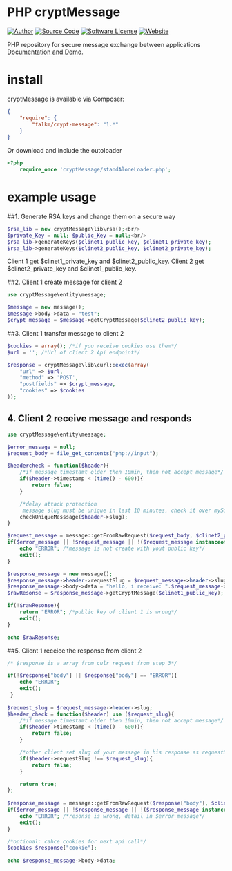 PHP cryptMessage
======

[![Author](https://img.shields.io/badge/author-falkm-blue.svg?style=flat-square)](https://falk-m.de)
[![Source Code](http://img.shields.io/badge/source-falkmueller/jSuggest-blue.svg?style=flat-square)](https://github.com/falkmueller/crypMessage)
[![Software License](https://img.shields.io/badge/license-MIT-brightgreen.svg?style=flat-square)](LICENSE)
[![Website](https://img.shields.io/website-falk-falk/http/falk-m.de.svg)](https://falk-m.de)

PHP repository for secure message exchange between applications
[Documentation and Demo](http://code.falk-m.de/crypeMessage/).

# install

cryptMessage is available via Composer:
```json
{
    "require": {
        "falkm/crypt-message": "1.*"
    }
}
```

Or download and include the outoloader
```php
<?php
    require_once 'cryptMessage/standAloneLoader.php';
```


# example usage

##1. Generate RSA keys and change them on a secure way

```php
$rsa_lib = new cryptMessage\lib\rsa();<br/>
$private_Key = null; $public_Key = null;<br/>
$rsa_lib->generateKeys($clinet1_public_key, $clinet1_private_key);
$rsa_lib->generateKeys($clinet2_public_key, $clinet2_private_key);
```

Client 1 get $clinet1_private_key and $clinet2_public_key.
Client 2 get $clinet2_private_key and $clinet1_public_key.

##2. Client 1 create message for client 2

```php
use cryptMessage\entity\message; 

$message = new message();
$message->body->data = "test";
$crypt_message = $message->getCryptMessage($clinet2_public_key);
```

##3. Client 1 transfer message to client 2

```php
$cookies = array(); /*if you receive cookies use them*/
$url = ''; /*Url of client 2 Api endpoint*/

$response = cryptMessage\lib\curl::exec(array(
    "url" => $url, 
    "method" => 'POST',
    "postfields" => $crypt_message,
    "cookies" => $cookies
));
```

## 4. Client 2 receive message and responds

```php
use cryptMessage\entity\message;

$error_message = null;
$request_body = file_get_contents("php://input");

$headercheck = function($header){
    /*if message timestamt older then 10min, then not accept message*/
    if($header->timestamp < (time() - 600)){
        return false;
    }

    /*delay attack protection
     message slug must be unique in last 10 minutes, check it over mySql table for examle*/
    checkUniqueMesssage($header->slug);
}

$request_message = message::getFromRawRequest($request_body, $clinet2_private_key, $error_message, $headercheck));
if($error_message || !$request_message || !($request_message instanceof message)){
    echo "ERROR"; /*message is not create with yout public key*/ 
    exit();
}

$response_message = new message();
$response_message->header->requestSlug = $request_message->header->slug;
$response_message->body->data = "hello, i receive: ".$request_message->body->data;
$rawResonse = $response_message->getCryptMessage($clinet1_public_key);

if(!$rawResonse){
    return "ERROR"; /*public key of client 1 is wrong*/
    exit();
}

echo $rawResonse;

```

##5. Client 1 receice the response from client 2

```php
/* $response is a array from culr request from step 3*/

if(!$response["body"] || $response["body"] == "ERROR"){
    echo "ERROR";
    exit();
 }
        
$request_slug = $request_message->header->slug;
$header_check = function($header) use ($request_slug){
    /*if message timestamt older then 10min, then not accept message*/
    if($header->timestamp < (time() - 600)){
        return false;
    }

    /*other client set slug of your message in his response as requestSlug*/
    if($header->requestSlug !== $request_slug){
        return false;
    }

    return true;
};
        
$response_message = message::getFromRawRequest($response["body"], $clinet1_private_key, $error_message, $header_check);
if($error_message || !$response_message || !($response_message instanceof message)){
    echo "ERROR"; /*resonse is wrong, detail in $error_message*/
    exit();
}

/*optional: cahce cookies for next api call*/
$cookies $response["cookie"];
    
echo $response_message->body->data;    

```